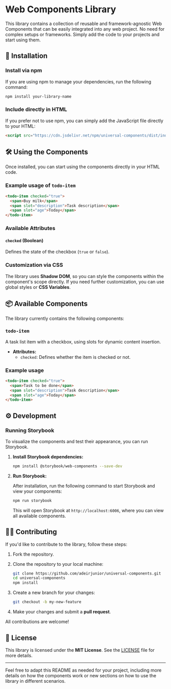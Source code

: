# Web Components Library

This library contains a collection of reusable and framework-agnostic Web Components that can be easily integrated into any web project. No need for complex setups or frameworks. Simply add the code to your projects and start using them.

## 🚀 Installation

### Install via npm

If you are using npm to manage your dependencies, run the following command:

```bash
npm install your-library-name
```

### Include directly in HTML

If you prefer not to use npm, you can simply add the JavaScript file directly to your HTML:

```html
<script src="https://cdn.jsdelivr.net/npm/universal-components/dist/index.js"></script>
```

## 🛠️ Using the Components

Once installed, you can start using the components directly in your HTML code.

### Example usage of `todo-item`

```html
<todo-item checked="true">
  <span>Buy milk</span>
  <span slot="description">Task description</span>
  <span slot="age">Today</span>
</todo-item>
```

### Available Attributes

#### `checked` (Boolean)

Defines the state of the checkbox (`true` or `false`).

### Customization via CSS

The library uses **Shadow DOM**, so you can style the components within the component's scope directly. If you need further customization, you can use global styles or **CSS Variables**.

## 📦 Available Components

The library currently contains the following components:

### `todo-item`

A task list item with a checkbox, using slots for dynamic content insertion.

- **Attributes:**
  - `checked`: Defines whether the item is checked or not.

### Example usage

```html
<todo-item checked="true">
  <span>Task to be done</span>
  <span slot="description">Task description</span>
  <span slot="age">Today</span>
</todo-item>
```

## ⚙️ Development

### Running Storybook

To visualize the components and test their appearance, you can run Storybook.

1. **Install Storybook dependencies:**

   ```bash
   npm install @storybook/web-components --save-dev
   ```

2. **Run Storybook:**

   After installation, run the following command to start Storybook and view your components:

   ```bash
   npm run storybook
   ```

   This will open Storybook at `http://localhost:6006`, where you can view all available components.

## 🧑‍💻 Contributing

If you'd like to contribute to the library, follow these steps:

1. Fork the repository.
2. Clone the repository to your local machine:

   ```bash
   git clone https://github.com/adeirjunior/universal-components.git
   cd universal-components
   npm install
   ```

3. Create a new branch for your changes:

   ```bash
   git checkout -b my-new-feature
   ```

4. Make your changes and submit a **pull request**.

All contributions are welcome!

## 📄 License

This library is licensed under the **MIT License**. See the [LICENSE](./LICENSE) file for more details.

---

Feel free to adapt this README as needed for your project, including more details on how the components work or new sections on how to use the library in different scenarios.
